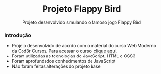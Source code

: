 <h1 align="center">Projeto Flappy Bird</h1>
<p align="center">Projeto desenvolvido simulando o famoso jogo Flappy Bird</p>

<h3 align="left">Introdução</h3>
    <ul>
    <li>Projeto desenvolvido de acordo com o material do curso Web Moderno da Cod3r Cursos. Para acessar o curso, <a href="https://www.udemy.com/course/curso-web/">clique aqui</a>.</li>
    <li>Foram utilizadas as tecnologias de JavaScript, HTML e CSS3</li>
    <li>Foram aprofundados conhecimentos de JavaScript</li>
    <li>Não foram feitas alterações do projeto base</li>
    </ul>
  
